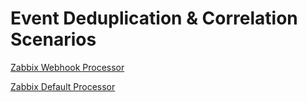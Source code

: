 # Event Deduplication & Correlation Scenarios

[Zabbix Webhook Processor](Zabbix%20Webhook%20Signal%20Processor.txt)

[Zabbix Default Processor](Zabbix%20Default%20Signal%20Processor.txt)
